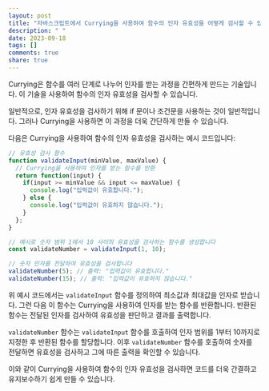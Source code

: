 ```yaml
---
layout: post
title: "자바스크립트에서 Currying을 사용하여 함수의 인자 유효성을 어떻게 검사할 수 있나요?"
description: " "
date: 2023-09-18
tags: []
comments: true
share: true
---
```


Currying은 함수를 여러 단계로 나누어 인자를 받는 과정을 간편하게 만드는 기술입니다. 이 기술을 사용하여 함수의 인자 유효성을 검사할 수 있습니다. 

일반적으로, 인자 유효성을 검사하기 위해 if 문이나 조건문을 사용하는 것이 일반적입니다. 그러나 Currying을 사용하면 이 과정을 더욱 간단하게 만들 수 있습니다. 

다음은 Currying을 사용하여 함수의 인자 유효성을 검사하는 예시 코드입니다:

```javascript
// 유효성 검사 함수
function validateInput(minValue, maxValue) {
  // Currying을 사용하여 인자를 받는 함수를 반환
  return function(input) {
    if(input >= minValue && input <= maxValue) {
      console.log("입력값이 유효합니다.");
    } else {
      console.log("입력값이 유효하지 않습니다.");
    }
  };
}

// 예시로 숫자 범위 1에서 10 사이의 유효성을 검사하는 함수를 생성합니다
const validateNumber = validateInput(1, 10);

// 숫자 인자를 전달하여 유효성을 검사합니다
validateNumber(5); // 출력: "입력값이 유효합니다."
validateNumber(15); // 출력: "입력값이 유효하지 않습니다."
```

위 예시 코드에서는 `validateInput` 함수를 정의하여 최소값과 최대값을 인자로 받습니다. 그런 다음 이 함수는 Currying을 사용하여 인자를 받는 함수를 반환합니다. 반환된 함수는 전달된 인자를 검사하여 유효성을 판단하고 결과를 출력합니다.

`validateNumber` 함수는 `validateInput` 함수를 호출하여 인자 범위를 1부터 10까지로 지정한 후 반환된 함수를 할당합니다. 이후 `validateNumber` 함수를 호출하여 숫자를 전달하면 유효성을 검사하고 그에 따른 출력을 확인할 수 있습니다.

이와 같이 Currying을 사용하여 함수의 인자 유효성을 검사하면 코드를 더욱 간결하고 유지보수하기 쉽게 만들 수 있습니다.